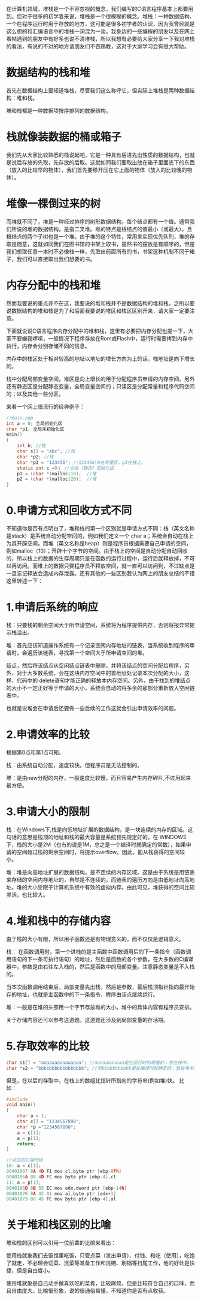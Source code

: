 在计算机领域，堆栈是一个不容忽视的概念，我们编写的C语言程序基本上都要用到。但对于很多的初学着来说，堆栈是一个很模糊的概念。堆栈：一种数据结构、一个在程序运行时用于存放的地方，这可能是很多初学者的认识，因为我曾经就是这么想的和汇编语言中的堆栈一词混为一谈。我身边的一些编程的朋友以及在网上看帖遇到的朋友中有好多也说不清堆栈，所以我想有必要给大家分享一下我对堆栈的看法，有说的不对的地方请朋友们不吝赐教，这对于大家学习会有很大帮助。  

# 数据结构的栈和堆  

首先在数据结构上要知道堆栈，尽管我们这么称呼它，但实际上堆栈是两种数据结构：堆和栈。  

堆和栈都是一种数据项按序排列的数据结构。  


# 栈就像装数据的桶或箱子  

我们先从大家比较熟悉的栈说起吧，它是一种具有后进先出性质的数据结构，也就是说后存放的先取，先存放的后取。这就如同我们要取出放在箱子里面底下的东西（放入的比较早的物体），我们首先要移开压在它上面的物体（放入的比较晚的物体）。  

# 堆像一棵倒过来的树  

而堆就不同了，堆是一种经过排序的树形数据结构，每个结点都有一个值。通常我们所说的堆的数据结构，是指二叉堆。堆的特点是根结点的值最小（或最大），且根结点的两个子树也是一个堆。由于堆的这个特性，常用来实现优先队列，堆的存取是随意，这就如同我们在图书馆的书架上取书，虽然书的摆放是有顺序的，但是我们想取任意一本时不必像栈一样，先取出前面所有的书，书架这种机制不同于箱子，我们可以直接取出我们想要的书。  

# 内存分配中的栈和堆  

然而我要说的重点并不在这，我要说的堆和栈并不是数据结构的堆和栈，之所以要说数据结构的堆和栈是为了和后面我要说的堆区和栈区区别开来，请大家一定要注意。  

下面就说说C语言程序内存分配中的堆和栈，这里有必要把内存分配也提一下，大家不要嫌我啰嗦，一般情况下程序存放在Rom或Flash中，运行时需要拷到内存中执行，内存会分别存储不同的信息。  

内存中的栈区处于相对较高的地址以地址的增长方向为上的话，栈地址是向下增长的。  

栈中分配局部变量空间，堆区是向上增长的用于分配程序员申请的内存空间。另外还有静态区是分配静态变量，全局变量空间的；只读区是分配常量和程序代码空间的；以及其他一些分区。  

来看一个网上很流行的经典例子：  

```c
//main.cpp 
int a = 0; 全局初始化区 
char *p1; 全局未初始化区 
main() 
{ 
    int b; //栈 
    char s[] = "abc"; //栈 
    char *p2; //栈 
    char *p3 = "123456"; //123456\0在常量区，p3在栈上。 
    static int c =0； //全局（静态）初始化区 
    p1 = (char *)malloc(10);  //堆 
    p2 = (char *)malloc(20);  //堆 
}

```  

# 0.申请方式和回收方式不同  
不知道你是否有点明白了，堆和栈的第一个区别就是申请方式不同：栈（英文名称是stack）是系统自动分配空间的，例如我们定义一个 char a；系统会自动在栈上为其开辟空间。而堆（英文名称是heap）则是程序员根据需要自己申请的空间，例如malloc（10）；开辟十个字节的空间。由于栈上的空间是自动分配自动回收的，所以栈上的数据的生存周期只是在函数的运行过程中，运行后就释放掉，不可以再访问。而堆上的数据只要程序员不释放空间，就一直可以访问到，不过缺点是一旦忘记释放会造成内存泄露。还有其他的一些区别我认为网上的朋友总结的不错这里转述一下：  

# 1.申请后系统的响应  

栈：只要栈的剩余空间大于所申请空间，系统将为程序提供内存，否则将报异常提示栈溢出。  

堆：首先应该知道操作系统有一个记录空闲内存地址的链表，当系统收到程序的申请时，会遍历该链表，寻找第一个空间大于所申请空间的堆。  

结点，然后将该结点从空闲结点链表中删除，并将该结点的空间分配给程序，另外，对于大多数系统，会在这块内存空间中的首地址处记录本次分配的大小，这样，代码中的 delete语句才能正确的释放本内存空间。另外，由于找到的堆结点的大小不一定正好等于申请的大小，系统会自动的将多余的那部分重新放入空闲链表中。  

也就是说堆会在申请后还要做一些后续的工作这就会引出申请效率的问题。  

# 2.申请效率的比较  

根据第0点和第1点可知。  

栈：由系统自动分配，速度较快。但程序员是无法控制的。  

堆：是由new分配的内存，一般速度比较慢，而且容易产生内存碎片,不过用起来最方便。  

# 3.申请大小的限制  

栈：在Windows下,栈是向低地址扩展的数据结构，是一块连续的内存的区域。这句话的意思是栈顶的地址和栈的最大容量是系统预先规定好的，在 WINDOWS下，栈的大小是2M（也有的说是1M，总之是一个编译时就确定的常数），如果申请的空间超过栈的剩余空间时，将提示overflow。因此，能从栈获得的空间较小。  

堆：堆是向高地址扩展的数据结构，是不连续的内存区域。这是由于系统是用链表来存储的空闲内存地址的，自然是不连续的，而链表的遍历方向是由低地址向高地址。堆的大小受限于计算机系统中有效的虚拟内存。由此可见，堆获得的空间比较灵活，也比较大。  


# 4.堆和栈中的存储内容  

由于栈的大小有限，所以用子函数还是有物理意义的，而不仅仅是逻辑意义。  

栈： 在函数调用时，第一个进栈的是主函数中函数调用后的下一条指令（函数调用语句的下一条可执行语句）的地址，然后是函数的各个参数，在大多数的C编译器中，参数是由右往左入栈的，然后是函数中的局部变量。注意静态变量是不入栈的。   

当本次函数调用结束后，局部变量先出栈，然后是参数，最后栈顶指针指向最开始存的地址，也就是主函数中的下一条指令，程序由该点继续运行。   

堆：一般是在堆的头部用一个字节存放堆的大小。堆中的具体内容有程序员安排。  

关于存储内容还可以参考这道题。这道题还涉及到局部变量的存活期。  

# 5.存取效率的比较  

```c
char s1[] = "aaaaaaaaaaaaaaa"; //aaaaaaaaaaa是在运行时刻赋值的；放在栈中。 
char *s2 = "bbbbbbbbbbbbbbbbb"; //而bbbbbbbbbbb是在编译时就确定的；放在堆中。 

```

但是，在以后的存取中，在栈上的数组比指针所指向的字符串(例如堆)快。 
比如：   

```c
#include 
void main() 
{ 
    char a = 1; 
    char c[] = "1234567890"; 
    char *p ="1234567890"; 
    a = c[1]; 
    a = p[1]; 
    return; 
} 

//对应的汇编代码 
10: a = c[1]; 
00401067 8A 4D F1 mov cl,byte ptr [ebp-0Fh] 
0040106A 88 4D FC mov byte ptr [ebp-4],cl 
11: a = p[1]; 
0040106D 8B 55 EC mov edx,dword ptr [ebp-14h] 
00401070 8A 42 01 mov al,byte ptr [edx+1] 
00401073 88 45 FC mov byte ptr [ebp-4],al

```

# 关于堆和栈区别的比喻  

堆和栈的区别可以引用一位前辈的比喻来看出：   

 使用栈就象我们去饭馆里吃饭，只管点菜（发出申请）、付钱、和吃（使用），吃饱了就走，不必理会切菜、洗菜等准备工作和洗碗、刷锅等扫尾工作，他的好处是快捷，但是自由度小。   

使用堆就象是自己动手做喜欢吃的菜肴，比较麻烦，但是比较符合自己的口味，而且自由度大。比喻很形象，说的很通俗易懂，不知道你是否有点收获。